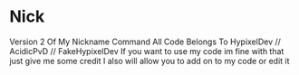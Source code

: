 # Nick
Version 2 Of My Nickname Command 
All Code Belongs To HypixelDev // AcidicPvD // FakeHypixelDev
If you want to use my code im fine with that just give me some credit 
I also will allow you to add on to my code or edit it
